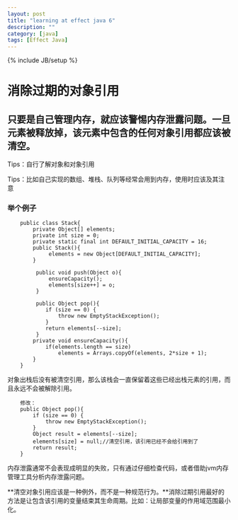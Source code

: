 ```yaml
---
layout: post
title: "learning at effect java 6"
description: ""
category: [java]
tags: [Effect Java]
---
```

{% include JB/setup %}
# 消除过期的对象引用

## **只要是自己管理内存，就应该警惕内存泄露问题**。一旦元素被释放掉，该元素中包含的任何对象引用都应该被清空。

Tips：自行了解对象和对象引用

Tips：比如自己实现的数组、堆栈、队列等经常会用到内存，使用时应该及其注意

### 举个例子

        public class Stack{
            private Object[] elements;
            private int size = 0;
            private static final int DEFAULT_INITIAL_CAPACITY = 16;
            public Stack(){
                 elements = new Object[DEFAULT_INITIAL_CAPACITY];
            }
       
             public void push(Object o){
                 ensureCapacity();
                 elements[size++] = o;
             }
       
             public Object pop(){
                if (size == 0) {
                    throw new EmptyStackException();
                }
                return elements[--size];
             }
            private void ensureCapacity(){
                if(elements.length == size)
                    elements = Arrays.copyOf(elements, 2*size + 1);
            }
        }
       
对象出栈后没有被清空引用，那么该栈会一直保留着这些已经出栈元素的引用，而且永远不会被解除引用。

        修改：
        public Object pop(){
            if (size == 0) {
                throw new EmptyStackException();
            }
            Object result = elements[--size];
            elements[size] = null;//清空引用，该引用已经不会给引用到了
            return result;
        }
       
内存泄露通常不会表现成明显的失败，只有通过仔细检查代码，或者借助jvm内存管理工具分析内存泄露问题。

**清空对象引用应该是一种例外，而不是一种规范行为。**消除过期引用最好的方法是让包含该引用的变量结束其生命周期。比如：让局部变量的作用域范围最小化。